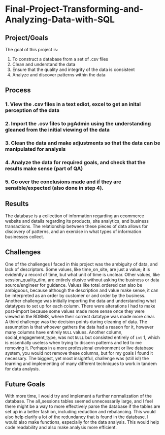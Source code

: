 # Final-Project-Transforming-and-Analyzing-Data-with-SQL

## Project/Goals
The goal of this project is:
1. To construct a database from a set of .csv files
2. Clean and understand the data
3. Ensure that the quality and integrity of the data is consistent
4. Analyze and discover patterns within the data

## Process
### 1. View the .csv files in a text ediot, excel to get an inital perception of the data
### 2. Import the .csv files to pgAdmin using the understanding gleaned from the initial viewing of the data
### 3. Clean the data and make adjustments so that the data can be manipulated for analysis
### 4. Analyze the data for required goals, and check that the results make sense (part of QA)
### 5. Go over the conclusions made and if they are sensible/expected (also done in step 4).

## Results
The database is a collection of information regarding an ecommerce website and details regarding its products, site analytics, and business transactions. The relationship between these pieces of data allows for discovery of patterns, and an exercise in what types of information businesses collect.

## Challenges 
One of the challenges I faced in this project was the ambiguity of data, and lack of descriptors. Some values, like time_on_site, are just a value; it is evidently a record of time, but what unit of time is unclear. Other values, like session_quality_dim, are entirely elusive without asking the business or data source/engineer for guidance. Values like total_ordered can also be ambiguous, because although the description and value make sense, it can be interpreted as an order by customer or and order by the business.\
Another challenge was initially importing the data and understanding what datatypes to set up for each column. There were alterations I had to make post-import because some values made more sense once they were viewed in the RDBMS, where their correct datatype was made more clear.\
A third challenge was the decision points during cleaning of data. The assumption is that whoever gathers the data had a reason for it, however many columns have entirely `NULL` values. Another column, social_engagement_type, was not `NULL` but consisted entirely of `int` 1, which is essentially useless when trying to discern patterns and led to me removing it. Perhaps in a more professional environment or live database system, you would not remove these columns, but for my goals I found it necessary.
The biggest, yet most insightful, challenge was (still is!) the learning and implementing of many different techniques to work in tandem for data analysis.

## Future Goals
With more time, I would try and implement a further normalization of the database. The all_sessions tables seemed unnecessarily large, and I feel there might be a way to more effectively parse the database if the tables are set up in a better fashion, including reduction and rebalancing. This would also help clarify a lot of the redundancy that is found in the database. I would also make functions, especially for the data analysis. This would help code readability and also make analysis more efficient.
